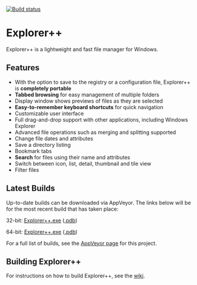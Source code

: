 [![Build status](https://ci.appveyor.com/api/projects/status/ggvn28se8xhes3x3/branch/master?svg=true)](https://ci.appveyor.com/project/derceg/explorerplusplus/branch/master)

# Explorer++

Explorer++ is a lightweight and fast file manager for Windows.

## Features

* With the option to save to the registry or a configuration file, Explorer++ is __completely portable__
* __Tabbed browsing__ for easy management of multiple folders
* Display window shows previews of files as they are selected
* __Easy-to-remember keyboard shortcuts__ for quick navigation
* Customizable user interface
* Full drag-and-drop support with other applications, including Windows Explorer
* Advanced file operations such as merging and splitting supported
* Change file dates and attributes
* Save a directory listing
* Bookmark tabs
* __Search__ for files using their name and attributes
* Switch between icon, list, detail, thumbnail and tile view
* Filter files

## Latest Builds

Up-to-date builds can be downloaded via AppVeyor. The links below will be for the most recent build that has taken place:

32-bit: [Explorer++.exe](https://ci.appveyor.com/api/projects/derceg/explorerplusplus/artifacts/Explorer++/Explorer++/Release/Explorer++.exe?branch=master&job=Platform%3A%20Win32) ([.pdb](https://ci.appveyor.com/api/projects/derceg/explorerplusplus/artifacts/Explorer++/Explorer++/Release/Explorer++.pdb?branch=master&job=Platform%3A%20Win32))

64-bit: [Explorer++.exe](https://ci.appveyor.com/api/projects/derceg/explorerplusplus/artifacts/Explorer++/Explorer++/x64/Release/Explorer++.exe?branch=master&job=Platform%3A%20x64) ([.pdb](https://ci.appveyor.com/api/projects/derceg/explorerplusplus/artifacts/Explorer++/Explorer++/x64/Release/Explorer++.pdb?branch=master&job=Platform%3A%20x64))

For a full list of builds, see the [AppVeyor page](https://ci.appveyor.com/project/derceg/explorerplusplus) for this project.

## Building Explorer++

For instructions on how to build Explorer++, see the [wiki](https://github.com/derceg/explorerplusplus/wiki/Building-Explorerplusplus).
